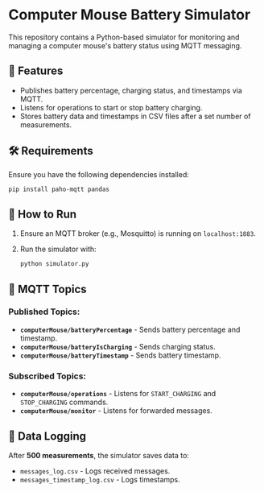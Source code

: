 # Computer Mouse Battery Simulator

This repository contains a Python-based simulator for monitoring and managing a computer mouse's battery status using MQTT messaging.

## 📌 Features

-   Publishes battery percentage, charging status, and timestamps via MQTT.
-   Listens for operations to start or stop battery charging.
-   Stores battery data and timestamps in CSV files after a set number of measurements.

## 🛠️ Requirements

Ensure you have the following dependencies installed:

```bash
pip install paho-mqtt pandas
```

## 🚀 How to Run

1. Ensure an MQTT broker (e.g., Mosquitto) is running on `localhost:1883`.
2. Run the simulator with:

    ```bash
    python simulator.py
    ```

## 🔄 MQTT Topics

### Published Topics:

-   **`computerMouse/batteryPercentage`** - Sends battery percentage and timestamp.
-   **`computerMouse/batteryIsCharging`** - Sends charging status.
-   **`computerMouse/batteryTimestamp`** - Sends battery timestamp.

### Subscribed Topics:

-   **`computerMouse/operations`** - Listens for `START_CHARGING` and `STOP_CHARGING` commands.
-   **`computerMouse/monitor`** - Listens for forwarded messages.

## 📝 Data Logging

After **500 measurements**, the simulator saves data to:

-   `messages_log.csv` - Logs received messages.
-   `messages_timestamp_log.csv` - Logs timestamps.
